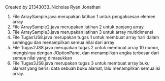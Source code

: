 Created by 21343033_Nicholas Ryan Jonathan
1. File ArraySample.java merupakan latihan 1 untuk pengaksesan elemen array
2. File ArraySample2.java merupakan latihan 2 untuk panjang array
3. File ArraySample3.java merupakan latihan 3 untuk array multidimensi
4. File Tugas1JS8.java merupakan tugas 1 untuk membuat array hari dalam seminggu dan menampilkan semua nilai dari array
5. File Tugas2JS8.java merupakan tugas 2 untuk membuat array 10 nomor, mengisinya dengan JOptionPane, dan menampilkan angka terbesar dari semua nilai yang dimasukkan
6. File Tugas3JS8.java merupakan tugas 3 untuk membuat array buku alamat yang berisi data sebuah buku alamat, lalu menampilkan semua isi array. 
